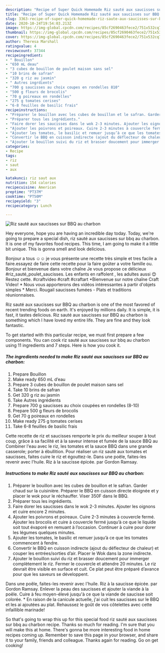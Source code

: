 ```yaml
---
description: "Recipe of Super Quick Homemade Riz sauté aux saucisses sur BBQ au charbon"
title: "Recipe of Super Quick Homemade Riz sauté aux saucisses sur BBQ au charbon"
slug: 3363-recipe-of-super-quick-homemade-riz-saute-aux-saucisses-sur-bbq-au-charbon
date: 2020-10-24T19:54:03.213Z
image: https://img-global.cpcdn.com/recipes/85cf2690463fece2/751x532cq70/riz-saute-aux-saucisses-sur-bbq-au-charbon-photo-principale-de-la-recette.jpg
thumbnail: https://img-global.cpcdn.com/recipes/85cf2690463fece2/751x532cq70/riz-saute-aux-saucisses-sur-bbq-au-charbon-photo-principale-de-la-recette.jpg
cover: https://img-global.cpcdn.com/recipes/85cf2690463fece2/751x532cq70/riz-saute-aux-saucisses-sur-bbq-au-charbon-photo-principale-de-la-recette.jpg
author: Theresa Marshall
ratingvalue: 4
reviewcount: 37344
recipeingredient:
- " Bouillon"
- "650 mL deau"
- "3 cubes de bouillon de poulet maison sans sel"
- "10 brins de safran"
- "320 g riz au jasmin"
- " Autres ingrdients"
- "700 g saucisses au choix coupes en rondelles 810"
- "500 g fleurs de brocolis"
- "70 g poireaux en rondelles"
- "275 g tomates cerises"
- "6-8 feuilles de basilic frais"
recipeinstructions:
- "Préparer le bouillon avec les cubes de bouillon et le safran. Garder chaud sur la cuisinière. Préparer le BBQ en cuisson directe éloignée et y placer le wok pour le réchauffer. Viser 350F dans le BBQ."
- "Préparer tous les ingrédients."
- "Faire dorer les saucisses dans le wok 2-3 minutes. Ajouter les oignons et cuire encore 2 minutes."
- "Ajouter les poivrons et poireaux. Cuire 2-3 minutes à couvercle fermé. Ajouter les brocolis et cuire à couvercle fermé jusqu’à ce que le liquide soit tout évaporé en remuant à l’occasion. Continuer à cuire pour dorer les légumes quelques minutes."
- "Ajouter les tomates, le basilic et remuer jusqu’à ce que les tomates commencent à fendre."
- "Convertir le BBQ en cuisson indirecte (ajout du déflecteur de chaleur) et couper les entrées/sorties d’air. Placer le Wok dans la zone indirecte."
- "Ajouter le bouillon suivi du riz et brasser doucement pour immerger complètement le riz. Fermer le couvercle et attendre 20 minutes. Le riz devrait être visible en surface et cuit. Ce plat peut être préparé d’avance pour que les saveurs se développent."
categories:
- Recipe
tags:
- riz
- saut
- aux

katakunci: riz saut aux 
nutrition: 154 calories
recipecuisine: American
preptime: "PT37M"
cooktime: "PT50M"
recipeyield: "3"
recipecategory: Lunch

---
```



![Riz sauté aux saucisses sur BBQ au charbon](https://img-global.cpcdn.com/recipes/85cf2690463fece2/751x532cq70/riz-saute-aux-saucisses-sur-bbq-au-charbon-photo-principale-de-la-recette.jpg)

Hey everyone, hope you are having an incredible day today. Today, we're going to prepare a special dish, riz sauté aux saucisses sur bbq au charbon. It is one of my favorites food recipes. This time, I am going to make it a little bit unique. This is gonna smell and look delicious.

Bonjour a tous ☺☺ je vous présente une recette très simple et tres facile a faire.essayez de faire cette recette pour la faire goûter a votre famille ou. Bonjour et bienvenue dans votre chaîne Je vous propose ce délicieux #riz_sauté_poulet_saucisses. Les enfants en raffolent , les adultes aussi 😊 Restez cette. #craftvideo #craft #craftart *Bienvenue sur notre chaîne Craft Video! * Nous vous apporterons des vidéos intéressantes à partir d&#39;objets simples * Merci. Rougail saucisses fumées - Plats et traditions réunionnaises.

Riz sauté aux saucisses sur BBQ au charbon is one of the most favored of recent trending foods on earth. It's enjoyed by millions daily. It is simple, it is fast, it tastes delicious. Riz sauté aux saucisses sur BBQ au charbon is something which I have loved my entire life. They are fine and they look fantastic.


To get started with this particular recipe, we must first prepare a few components. You can cook riz sauté aux saucisses sur bbq au charbon using 11 ingredients and 7 steps. Here is how you cook it.

<!--inarticleads1-->

##### The ingredients needed to make Riz sauté aux saucisses sur BBQ au charbon:

1. Prepare  Bouillon
1. Make ready 650 mL d’eau
1. Prepare 3 cubes de bouillon de poulet maison sans sel
1. Take 10 brins de safran
1. Get 320 g riz au jasmin
1. Take  Autres ingrédients
1. Prepare 700 g saucisses au choix coupées en rondelles (8-10)
1. Prepare 500 g fleurs de brocolis
1. Get 70 g poireaux en rondelles
1. Make ready 275 g tomates cerises
1. Take 6-8 feuilles de basilic frais


Cette recette de riz et saucisses remporte le prix du meilleur souper à tout coup, grâce à sa facilité et à la saveur intense et fumée de la sauce BBQ au Combiner l&#39;eau avec le riz, les tomates et la sauce BBQ dans une grande casserole; porter à ébullition. Pour réaliser un riz sauté aux tomates et saucisses, faites cuire le riz et égouttez-le. Dans une poêle, faites-les revenir avec l&#39;huile. Riz à la saucisse épicée. par Gordon Ramsay. 

<!--inarticleads2-->

##### Instructions to make Riz sauté aux saucisses sur BBQ au charbon:

1. Préparer le bouillon avec les cubes de bouillon et le safran. Garder chaud sur la cuisinière. Préparer le BBQ en cuisson directe éloignée et y placer le wok pour le réchauffer. Viser 350F dans le BBQ.
1. Préparer tous les ingrédients.
1. Faire dorer les saucisses dans le wok 2-3 minutes. Ajouter les oignons et cuire encore 2 minutes.
1. Ajouter les poivrons et poireaux. Cuire 2-3 minutes à couvercle fermé. Ajouter les brocolis et cuire à couvercle fermé jusqu’à ce que le liquide soit tout évaporé en remuant à l’occasion. Continuer à cuire pour dorer les légumes quelques minutes.
1. Ajouter les tomates, le basilic et remuer jusqu’à ce que les tomates commencent à fendre.
1. Convertir le BBQ en cuisson indirecte (ajout du déflecteur de chaleur) et couper les entrées/sorties d’air. Placer le Wok dans la zone indirecte.
1. Ajouter le bouillon suivi du riz et brasser doucement pour immerger complètement le riz. Fermer le couvercle et attendre 20 minutes. Le riz devrait être visible en surface et cuit. Ce plat peut être préparé d’avance pour que les saveurs se développent.


Dans une poêle, faites-les revenir avec l&#39;huile. Riz à la saucisse épicée. par Gordon Ramsay. Enlever la peau des saucisses et ajouter la viande à la poêle. Cuire à feu moyen-élevé jusqu&#39;à ce que la viande de saucisse soit colorée. * En raison de la canicule actuelle, j&#39;ai cuit les saucisses sur le BBQ et les ai ajoutées au plat. Rehaussez le goût de vos côtelettes avec cette infaillible marinade! 

So that's going to wrap this up for this special food riz sauté aux saucisses sur bbq au charbon recipe. Thanks so much for reading. I'm sure that you will make this at home. There's gonna be more interesting food in home recipes coming up. Remember to save this page in your browser, and share it to your family, friends and colleague. Thanks again for reading. Go on get cooking!
